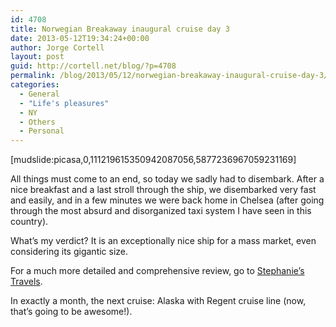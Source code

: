 ```yaml
---
id: 4708
title: Norwegian Breakaway inaugural cruise day 3
date: 2013-05-12T19:34:24+00:00
author: Jorge Cortell
layout: post
guid: http://cortell.net/blog/?p=4708
permalink: /blog/2013/05/12/norwegian-breakaway-inaugural-cruise-day-3/
categories:
  - General
  - "Life's pleasures"
  - NY
  - Others
  - Personal
---
```

[mudslide:picasa,0,111219615350942087056,5877236967059231169]

All things must come to an end, so today we sadly had to disembark. After a nice breakfast and a last stroll through the ship, we disembarked very fast and easily, and in a few minutes we were back home in Chelsea (after going through the most absurd and disorganized taxi system I have seen in this country).

What&#8217;s my verdict? It is an exceptionally nice ship for a mass market, even considering its gigantic size.

For a much more detailed and comprehensive review, go to <a title="http://stephanieserinotravelblog.blogspot.com/2013/05/norwegian-breakaway-review-inaugural.html" href="http://stephanieserinotravelblog.blogspot.com/2013/05/norwegian-breakaway-review-inaugural.html" target="_blank">Stephanie&#8217;s Travels</a>.

In exactly a month, the next cruise: Alaska with Regent cruise line (now, that&#8217;s going to be awesome!).
